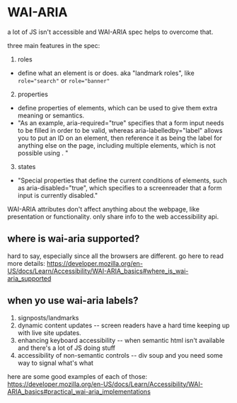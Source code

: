 # WAI-ARIA
a lot of JS isn't accessible and WAI-ARIA spec helps to overcome that.

three main features in the spec:
1. roles
  - define what an element is or does. aka "landmark roles", like `role="search"` or `role="banner"`
2. properties
  - define properties of elements, which can be used to give them extra meaning or semantics.
  -  "As an example, aria-required="true" specifies that a form input needs to be filled in order to be valid, whereas aria-labelledby="label" allows you to put an ID on an element, then reference it as being the label for anything else on the page, including multiple elements, which is not possible using <label for="input">. "
3. states
  - "Special properties that define the current conditions of elements, such as aria-disabled="true", which specifies to a screenreader that a form input is currently disabled."
  
  
WAI-ARIA attributes don't affect anything about the webpage, like presentation or functionality. only share info to the web accessibility api.

## where is wai-aria supported?
hard to say, especially since all the browsers are different. go here to read more details: https://developer.mozilla.org/en-US/docs/Learn/Accessibility/WAI-ARIA_basics#where_is_wai-aria_supported

## when yo use wai-aria labels?
1. signposts/landmarks
2. dynamic content updates -- screen readers have a hard time keeping up with live site updates.
3. enhancing keyboard accessibility -- when semantic html isn't available and there's a lot of JS doing stuff
4. accessibility of non-semantic controls -- div soup and you need some way to signal what's what

here are some good examples of each of those: https://developer.mozilla.org/en-US/docs/Learn/Accessibility/WAI-ARIA_basics#practical_wai-aria_implementations
